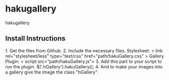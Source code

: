 # hakugallery
hakugallery

<h2>Install Instructions</h2>
1. Get the files from Github.
2. Include the necessary files.
Stylesheet:
 < link rel="stylesheet/less" type="text/css" href="path/hakuGallery.css" >
Gallery Plugin:
< script src="path/hakuGallery.js"></script >
3. Add this part to your script to run the plugin.
$('.hGallery').hakuGallery();
4. And to make your images into a gallery give the image the class "hGallery".
